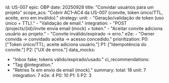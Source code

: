 id: US-007
epic: OBP
date: 20250928
title: "Convidar usuários para um projeto"
scope_acs: "Cobrir AC1–AC4 da US-007 (convite, token único/TTL, aceite, erro em inválido)."
strategy:
  unit:
    - "Geração/validação de token (uso único + TTL)."
    - "Validação de email."
  integration:
    - "POST /projects/{id}/invite envia email (mock) + token."
    - "Aceitar convite adiciona usuário ao projeto."
    - "Convite inválido/expirado → erro."
  e2e:
    - "Owner convida → convidado aceita → acesso concedido."
prioritization:
  P0: ["Token único/TTL; aceite adiciona usuário."]
  P1: ["Idempotência do convite."]
  P2: ["UX de erros."]
data_mocks:
  - "Inbox fake; tokens válido/expirado/usado."
ci_recommendations:
  - "Tag @integration."
  - "Retries 1x em envio de email (mock)."
summary:
  total: 18
  unit: 7
  integration: 7
  e2e: 4
  P0: 10
  P1: 5
  P2: 3
